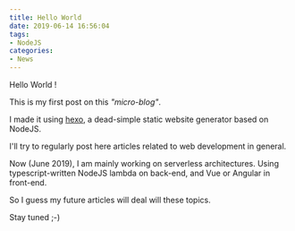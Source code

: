 ```yaml
---
title: Hello World
date: 2019-06-14 16:56:04
tags:
- NodeJS
categories: 
- News
---
```


Hello World !

This is my first post on this *"micro-blog"*.

I made it using [hexo](https://hexo.io/), a dead-simple static website generator based on NodeJS.

I'll try to regularly post here articles related to web development in general.

Now (June 2019), I am mainly working on serverless architectures. Using typescript-written NodeJS lambda on back-end, and Vue or Angular in front-end.

So I guess my future articles will deal will these topics.

Stay tuned ;-)
